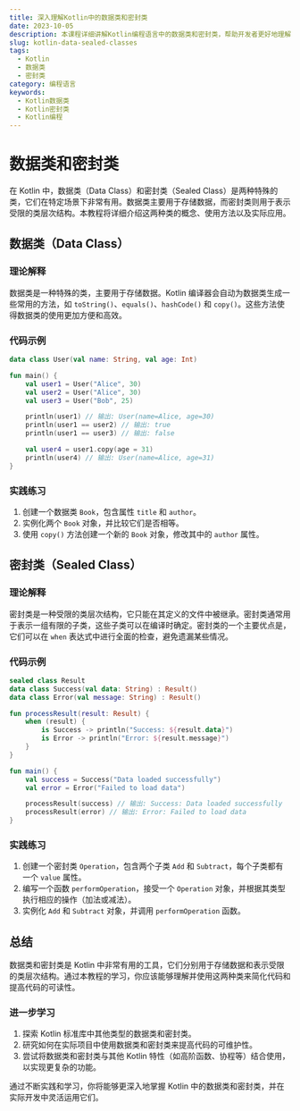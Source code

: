 ```yaml
---
title: 深入理解Kotlin中的数据类和密封类
date: 2023-10-05
description: 本课程详细讲解Kotlin编程语言中的数据类和密封类，帮助开发者更好地理解和应用这两种特殊类。
slug: kotlin-data-sealed-classes
tags:
  - Kotlin
  - 数据类
  - 密封类
category: 编程语言
keywords:
  - Kotlin数据类
  - Kotlin密封类
  - Kotlin编程
---
```


# 数据类和密封类

在 Kotlin 中，数据类（Data Class）和密封类（Sealed Class）是两种特殊的类，它们在特定场景下非常有用。数据类主要用于存储数据，而密封类则用于表示受限的类层次结构。本教程将详细介绍这两种类的概念、使用方法以及实际应用。

## 数据类（Data Class）

### 理论解释

数据类是一种特殊的类，主要用于存储数据。Kotlin 编译器会自动为数据类生成一些常用的方法，如 `toString()`、`equals()`、`hashCode()` 和 `copy()`。这些方法使得数据类的使用更加方便和高效。

### 代码示例

```kotlin
data class User(val name: String, val age: Int)

fun main() {
    val user1 = User("Alice", 30)
    val user2 = User("Alice", 30)
    val user3 = User("Bob", 25)

    println(user1) // 输出: User(name=Alice, age=30)
    println(user1 == user2) // 输出: true
    println(user1 == user3) // 输出: false

    val user4 = user1.copy(age = 31)
    println(user4) // 输出: User(name=Alice, age=31)
}
```

### 实践练习

1. 创建一个数据类 `Book`，包含属性 `title` 和 `author`。
2. 实例化两个 `Book` 对象，并比较它们是否相等。
3. 使用 `copy()` 方法创建一个新的 `Book` 对象，修改其中的 `author` 属性。

## 密封类（Sealed Class）

### 理论解释

密封类是一种受限的类层次结构，它只能在其定义的文件中被继承。密封类通常用于表示一组有限的子类，这些子类可以在编译时确定。密封类的一个主要优点是，它们可以在 `when` 表达式中进行全面的检查，避免遗漏某些情况。

### 代码示例

```kotlin
sealed class Result
data class Success(val data: String) : Result()
data class Error(val message: String) : Result()

fun processResult(result: Result) {
    when (result) {
        is Success -> println("Success: ${result.data}")
        is Error -> println("Error: ${result.message}")
    }
}

fun main() {
    val success = Success("Data loaded successfully")
    val error = Error("Failed to load data")

    processResult(success) // 输出: Success: Data loaded successfully
    processResult(error) // 输出: Error: Failed to load data
}
```

### 实践练习

1. 创建一个密封类 `Operation`，包含两个子类 `Add` 和 `Subtract`，每个子类都有一个 `value` 属性。
2. 编写一个函数 `performOperation`，接受一个 `Operation` 对象，并根据其类型执行相应的操作（加法或减法）。
3. 实例化 `Add` 和 `Subtract` 对象，并调用 `performOperation` 函数。

## 总结

数据类和密封类是 Kotlin 中非常有用的工具，它们分别用于存储数据和表示受限的类层次结构。通过本教程的学习，你应该能够理解并使用这两种类来简化代码和提高代码的可读性。

### 进一步学习

1. 探索 Kotlin 标准库中其他类型的数据类和密封类。
2. 研究如何在实际项目中使用数据类和密封类来提高代码的可维护性。
3. 尝试将数据类和密封类与其他 Kotlin 特性（如高阶函数、协程等）结合使用，以实现更复杂的功能。

通过不断实践和学习，你将能够更深入地掌握 Kotlin 中的数据类和密封类，并在实际开发中灵活运用它们。